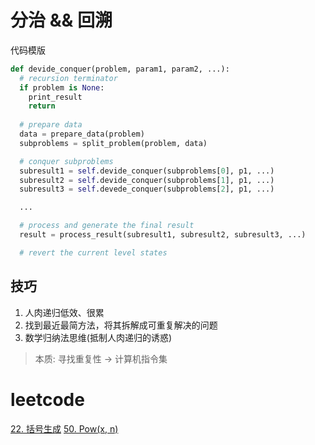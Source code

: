 # 分治 && 回溯

代码模版

```python
def devide_conquer(problem, param1, param2, ...):
  # recursion terminator
  if problem is None:
    print_result
    return
  
  # prepare data
  data = prepare_data(problem)
  subproblems = split_problem(problem, data)

  # conquer subproblems
  subresult1 = self.devide_conquer(subproblems[0], p1, ...)
  subresult2 = self.devide_conquer(subproblems[1], p1, ...)
  subresult3 = self.devede_conquer(subproblems[2], p1, ...)

  ...

  # process and generate the final result
  result = process_result(subresult1, subresult2, subresult3, ...)

  # revert the current level states
```

## 技巧

1. 人肉递归低效、很累
2. 找到最近最简方法，将其拆解成可重复解决的问题
3. 数学归纳法思维(抵制人肉递归的诱惑)

>本质: 寻找重复性 -> 计算机指令集

# leetcode

[22. 括号生成](https://leetcode-cn.com/problems/generate-parentheses/)
[50. Pow(x, n)](https://leetcode-cn.com/problems/powx-n/)